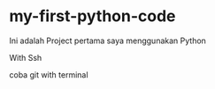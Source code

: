 # my-first-python-code
Ini adalah Project pertama saya menggunakan Python

With Ssh

coba git with terminal
